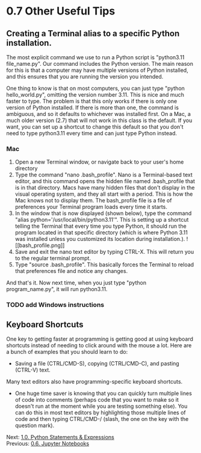 # 0.7 Other Useful Tips

## Creating a Terminal alias to a specific Python installation.

The most explicit command we use to run a Python script is "python3.11 file_name.py". Our command includes the Python 
version. The main reason for this is that a computer may have multiple versions of Python installed, and this ensures 
that you are running the version you intended.

One thing to know is that on most computers, you can just type "python hello_world.py", omitting the version number 
3.11. This is nice and much faster to type. The problem is that this only works if there is only one version of Python 
installed. If there is more than one, the command is ambiguous, and so it defaults to whichever was installed first. 
On a Mac, a much older version (2.7) that will not work in this class is the default. If you want, you can set up a 
shortcut to change this default so that you don't need to type python3.11 every time and can just type Python instead.

### Mac
1. Open a new Terminal window, or navigate back to your user's home directory
2. Type the command "nano .bash_profile". Nano is a Terminal-based text editor, and this command opens the hidden 
file named .bash_profile that is in that directory. Macs have many hidden files that don't display in the visual 
operating system, and they all start with a period. This is how the Mac knows not to display them. The bash_profile
 file is a file of preferences your Terminal program loads every time it starts.
3. In the window that is now displayed (shown below), type the command "alias python='/usr/local/bin/python3.11'". 
This is setting up a shortcut telling the Terminal that every time you type Python, it should run the program located 
in that specific directory (which is where Python 3.11 was installed unless you customized its location during 
installation.).
 ![[bash_profile.png]]
5. Save and exit the nano text editor by typing CTRL-X. This will return you to the regular terminal prompt.
6. Type "source .bash_profile". This basically forces the Terminal to reload that preferences file and notice 
any changes.

And that's it. Now next time, when you just type "python program_name.py", it will run python3.11.

### TODO add Windows instructions

## Keyboard Shortcuts

One key to getting faster at programming is getting good at using keyboard shortcuts instead of needing to click 
around with the mouse a lot. Here are a bunch of examples that you should learn to do:
- Saving a file (CTRL/CMD-S), copying (CTRL/CMD-C), and pasting (CTRL-V) text.

Many text editors also have programming-specific keyboard shortcuts.
- One huge time saver is knowing that you can quickly turn multiple lines of code into comments 
(perhaps code that you want to make so it doesn't run at the moment while you are testing something else). 
You can do this in most text editors by highlighting those multiple lines of code and then typing CTRL/CMD-/ (slash, 
the one on the key with the question mark).

Next: [1.0. Python Statements & Expressions](../CH01/1.0.%20Python%20Statements%20&%20Expressions.md)<br>
Previous: [0.6. Jupyter Notebooks](0.6.%20Jupyter%20Notebooks.md)
